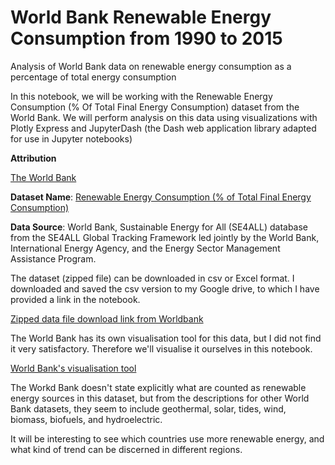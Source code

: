 # World Bank Renewable Energy Consumption from 1990 to 2015
Analysis of World Bank data on renewable energy consumption as a percentage of total energy consumption

In this notebook, we will be working with the Renewable Energy Consumption (% Of Total Final Energy Consumption) dataset from the World Bank. We will perform analysis on this data using visualizations with Plotly Express and JupyterDash (the Dash web application library adapted for use in Jupyter notebooks)

 **Attribution**

[The World Bank](https://datacatalog.worldbank.org)

**Dataset Name**: [Renewable Energy Consumption (% of Total Final Energy Consumption)](https://databank.worldbank.org/reports.aspx?source=2&series=EG.FEC.RNEW.ZS)

**Data Source**:
World Bank, Sustainable Energy for All (SE4ALL) database from the SE4ALL Global Tracking Framework led jointly by the World Bank, International Energy Agency, and the Energy Sector Management Assistance Program.

The dataset (zipped file) can be downloaded in csv or Excel format. I downloaded and saved the csv version to my Google drive, to which I have provided a link in the notebook.

[Zipped data file download link from Worldbank](https://datacatalog.worldbank.org/%23)

The World Bank has its own visualisation tool for this data, but I did not find it very satisfactory. Therefore we'll visualise it ourselves in this notebook.

[World Bank's visualisation tool](https://databank.worldbank.org/reports.aspx?source=2&series=EG.FEC.RNEW.ZS&country=)

The Workd Bank doesn't state explicitly what are counted as  renewable energy sources in this dataset, but from the descriptions for other World Bank datasets, they seem to include geothermal, solar, tides, wind, biomass, biofuels, and hydroelectric. 

It will be interesting to see which countries use more renewable energy, and what kind of trend can be discerned in different regions.
